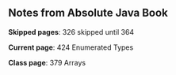 ## Notes from Absolute Java Book

**Skipped pages**: 326 skipped until 364

**Current page**: 424 Enumerated Types

**Class page**: 379 Arrays
